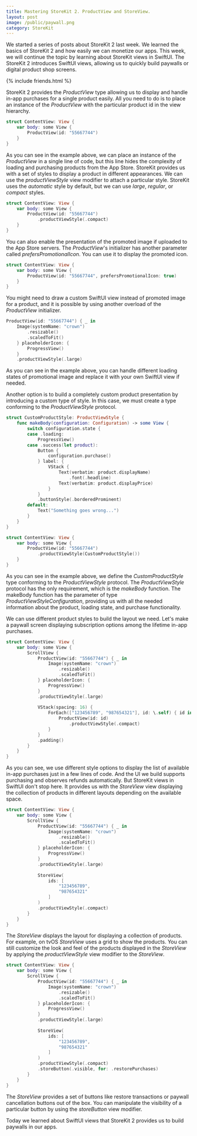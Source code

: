 ```yaml
---
title: Mastering StoreKit 2. ProductView and StoreView.
layout: post
image: /public/paywall.png
category: StoreKit
---
```


We started a series of posts about StoreKit 2 last week. We learned the basics of StoreKit 2 and how easily we can monetize our apps. This week, we will continue the topic by learning about StoreKit views in SwiftUI. The StoreKit 2 introduces SwiftUI views, allowing us to quickly build paywalls or digital product shop screens.

{% include friends.html %}

StoreKit 2 provides the *ProductView* type allowing us to display and handle in-app purchases for a single product easily. All you need to do is to place an instance of the *ProductView* with the particular product id in the view hierarchy.

```swift
struct ContentView: View {
    var body: some View {
        ProductView(id: "55667744")
    }
}
```

As you can see in the example above, we can place an instance of the *ProductView* in a single line of code, but this line hides the complexity of loading and purchasing products from the App Store. StoreKit provides us with a set of styles to display a product in different appearances. We can use the *productViewStyle* view modifier to attach a particular style. StoreKit uses the *automatic* style by default, but we can use *large*, *regular*, or *compact* styles.

```swift
struct ContentView: View {
    var body: some View {
        ProductView(id: "55667744")
            .productViewStyle(.compact)
    }
}
```

You can also enable the presentation of the promoted image if uploaded to the App Store servers. The *ProductView*'s initializer has another parameter called *prefersPromotionalIcon*. You can use it to display the promoted icon.

```swift
struct ContentView: View {
    var body: some View {
        ProductView(id: "55667744", prefersPromotionalIcon: true)
    }
}
```

You might need to draw a custom SwiftUI view instead of promoted image for a product, and it is possible by using another overload of the *ProductView* initializer.

```swift
ProductView(id: "55667744") { _ in
    Image(systemName: "crown")
        .resizable()
        .scaledToFit()
    } placeholderIcon: {
        ProgressView()
    }
    .productViewStyle(.large)
```

As you can see in the example above, you can handle different loading states of promotional image and replace it with your own SwiftUI view if needed.

Another option is to build a completely custom product presentation by introducing a custom type of style. In this case, we must create a type conforming to the *ProductViewStyle* protocol.

```swift
struct CustomProductStyle: ProductViewStyle {
    func makeBody(configuration: Configuration) -> some View {
        switch configuration.state {
        case .loading:
            ProgressView()
        case .success(let product):
            Button {
                configuration.purchase()
            } label: {
                VStack {
                    Text(verbatim: product.displayName)
                        .font(.headline)
                    Text(verbatim: product.displayPrice)
                }
            }
            .buttonStyle(.borderedProminent)
        default:
            Text("Something goes wrong...")
        }
    }
}

struct ContentView: View {
    var body: some View {
        ProductView(id: "55667744")
            .productViewStyle(CustomProductStyle())
    }
}
```

As you can see in the example above, we define the *CustomProductStyle* type conforming to the *ProductViewStyle* protocol. The *ProductViewStyle* protocol has the only requirement, which is the *makeBody* function. The makeBody function has the parameter of type *ProductViewStyleConfiguration*, providing us with all the needed information about the product, loading state, and purchase functionality. 

We can use different product styles to build the layout we need. Let's make a paywall screen displaying subscription options among the lifetime in-app purchases.

```swift
struct ContentView: View {
    var body: some View {
        ScrollView {
            ProductView(id: "55667744") { _ in
                Image(systemName: "crown")
                    .resizable()
                    .scaledToFit()
            } placeholderIcon: {
                ProgressView()
            }
            .productViewStyle(.large)
            
            VStack(spacing: 16) {
                ForEach(["123456789", "987654321"], id: \.self) { id in
                    ProductView(id: id)
                        .productViewStyle(.compact)
                }
            }
            .padding()
        }
    }
}
```

As you can see, we use different style options to display the list of available in-app purchases just in a few lines of code. And the UI we build supports purchasing and observes refunds automatically. But StoreKit views in SwiftUI don't stop here. It provides us with the *StoreView* view displaying the collection of products in different layouts depending on the available space.

```swift
struct ContentView: View {
    var body: some View {
        ScrollView {
            ProductView(id: "55667744") { _ in
                Image(systemName: "crown")
                    .resizable()
                    .scaledToFit()
            } placeholderIcon: {
                ProgressView()
            }
            .productViewStyle(.large)
            
            StoreView(
                ids: [
                    "123456789",
                    "987654321"
                ]
            )
            .productViewStyle(.compact)
        }
    }
}
```

The *StoreView* displays the layout for displaying a collection of products. For example, on tvOS *StoreView* uses a grid to show the products. You can still customize the look and feel of the products displayed in the *StoreView* by applying the *productViewStyle* view modifier to the *StoreView*.

```swift
struct ContentView: View {
    var body: some View {
        ScrollView {
            ProductView(id: "55667744") { _ in
                Image(systemName: "crown")
                    .resizable()
                    .scaledToFit()
            } placeholderIcon: {
                ProgressView()
            }
            .productViewStyle(.large)
            
            StoreView(
                ids: [
                    "123456789",
                    "987654321"
                ]
            )
            .productViewStyle(.compact)
            .storeButton(.visible, for: .restorePurchases)
        }
    }
}
```

The *StoreView* provides a set of buttons like restore transactions or paywall cancellation buttons out of the box. You can manipulate the visibility of a particular button by using the *storeButton* view modifier.

Today we learned about SwiftUI views that StoreKit 2 provides us to build paywalls in our apps.
